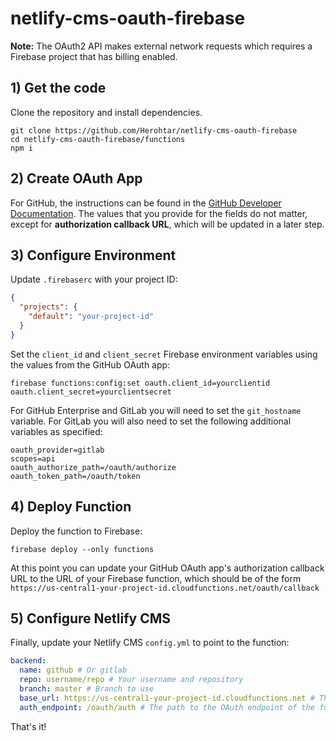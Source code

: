 # netlify-cms-oauth-firebase

**Note:** The OAuth2 API makes external network requests which requires a Firebase project that has billing enabled.

## 1) Get the code
Clone the repository and install dependencies.
```
git clone https://github.com/Herohtar/netlify-cms-oauth-firebase
cd netlify-cms-oauth-firebase/functions
npm i
```

## 2) Create OAuth App
For GitHub, the instructions can be found in the [GitHub Developer Documentation](https://developer.github.com/apps/building-oauth-apps/creating-an-oauth-app/). The values that you provide for the fields do not matter, except for **authorization callback URL**, which will be updated in a later step.

## 3) Configure Environment
Update `.firebaserc` with your project ID:
```json
{
  "projects": {
    "default": "your-project-id"
  }
}
```

Set the `client_id` and `client_secret` Firebase environment variables using the values from the GitHub OAuth app:
```
firebase functions:config:set oauth.client_id=yourclientid oauth.client_secret=yourclientsecret
```

For GitHub Enterprise and GitLab you will need to set the `git_hostname` variable.
For GitLab you will also need to set the following additional variables as specified:
```
oauth_provider=gitlab
scopes=api
oauth_authorize_path=/oauth/authorize
oauth_token_path=/oauth/token
```

## 4) Deploy Function
Deploy the function to Firebase:
```
firebase deploy --only functions
```

At this point you can update your GitHub OAuth app's authorization callback URL to the URL of your Firebase function, which should be of the form `https://us-central1-your-project-id.cloudfunctions.net/oauth/callback`

## 5) Configure Netlify CMS
Finally, update your Netlify CMS `config.yml` to point to the function:
```yaml
backend:
  name: github # Or gitlab
  repo: username/repo # Your username and repository
  branch: master # Branch to use
  base_url: https://us-central1-your-project-id.cloudfunctions.net # The base Firebase Function URL for your project
  auth_endpoint: /oauth/auth # The path to the OAuth endpoint of the function
```

That's it!
